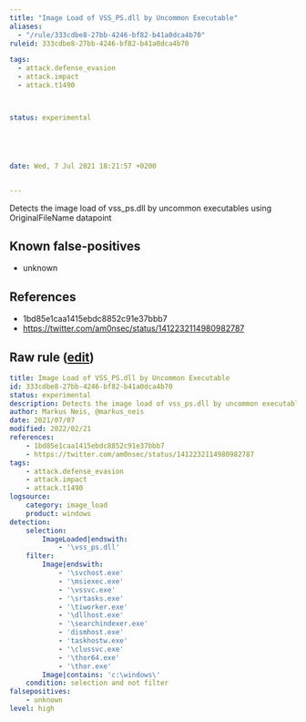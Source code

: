 ```yaml
---
title: "Image Load of VSS_PS.dll by Uncommon Executable"
aliases:
  - "/rule/333cdbe8-27bb-4246-bf82-b41a0dca4b70"
ruleid: 333cdbe8-27bb-4246-bf82-b41a0dca4b70

tags:
  - attack.defense_evasion
  - attack.impact
  - attack.t1490



status: experimental





date: Wed, 7 Jul 2021 18:21:57 +0200


---
```


Detects the image load of vss_ps.dll by uncommon executables using OriginalFileName datapoint

<!--more-->


## Known false-positives

* unknown



## References

* 1bd85e1caa1415ebdc8852c91e37bbb7
* https://twitter.com/am0nsec/status/1412232114980982787


## Raw rule ([edit](https://github.com/SigmaHQ/sigma/edit/master/rules/windows/image_load/image_load_suspicious_vss_ps_load.yml))
```yaml
title: Image Load of VSS_PS.dll by Uncommon Executable
id: 333cdbe8-27bb-4246-bf82-b41a0dca4b70
status: experimental
description: Detects the image load of vss_ps.dll by uncommon executables using OriginalFileName datapoint
author: Markus Neis, @markus_neis
date: 2021/07/07
modified: 2022/02/21
references:
    - 1bd85e1caa1415ebdc8852c91e37bbb7
    - https://twitter.com/am0nsec/status/1412232114980982787    
tags:
    - attack.defense_evasion
    - attack.impact 
    - attack.t1490
logsource:
    category: image_load
    product: windows
detection:
    selection:
        ImageLoaded|endswith:
            - '\vss_ps.dll'
    filter:
        Image|endswith:
            - '\svchost.exe'
            - '\msiexec.exe'
            - '\vssvc.exe'
            - '\srtasks.exe'
            - '\tiworker.exe'
            - '\dllhost.exe'
            - '\searchindexer.exe'
            - 'dismhost.exe'
            - 'taskhostw.exe'
            - '\clussvc.exe'
            - '\thor64.exe'
            - '\thor.exe'
        Image|contains: 'c:\windows\'
    condition: selection and not filter
falsepositives:
    - unknown
level: high 

```
